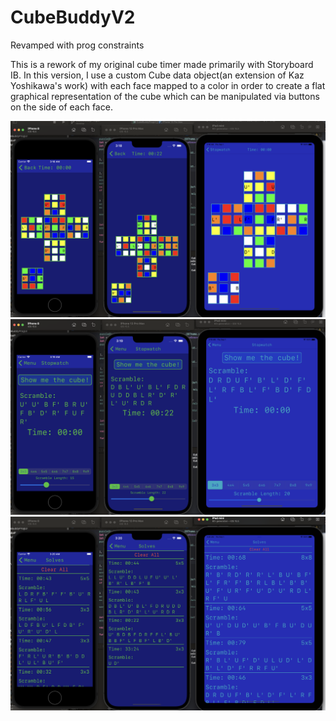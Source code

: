 # CubeBuddyV2
Revamped with prog constraints

This is a rework of my original cube timer made primarily with Storyboard IB. In this version, I use a custom Cube data object(an extension of Kaz Yoshikawa's work) with each face mapped to a color in order to create a flat graphical representation of the cube which can be manipulated via 
buttons on the side of each face.

![App Demo](AppDemo.png)
![App Demo2](AppDemo2.png)
![App Demo3](AppDemo3.png)
